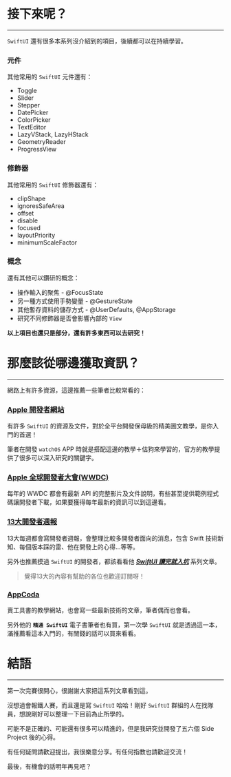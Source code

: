 # 接下來呢？
---
`SwiftUI` 還有很多本系列沒介紹到的項目，後續都可以在持續學習。

### 元件
其他常用的 `SwiftUI` 元件還有：
- Toggle
- Slider
- Stepper
- DatePicker
- ColorPicker
- TextEditor
- LazyVStack, LazyHStack
- GeometryReader
- ProgressView

### 修飾器
其他常用的 `SwiftUI` 修飾器還有：
- clipShape
- ignoresSafeArea
- offset
- disable
- focused
- layoutPriority
- minimumScaleFactor

### 概念
還有其他可以鑽研的概念：
- 操作輸入的聚焦 - @FocusState
- 另一種方式使用手勢變量 - @GestureState
- 其他暫存資料的儲存方式 - @UserDefaults, @AppStorage
- 研究不同修飾器是否會影響內部的 `View` 

**以上項目也還只是部分，還有許多東西可以去研究！**

# 那麼該從哪邊獲取資訊？
---
網路上有許多資源，這邊推薦一些筆者比較常看的：
### [Apple 開發者網站](https://developer.apple.com/discover/)
有許多 `SwiftUI` 的資源及文件，對於全平台開發保母級的精美圖文教學，是你入門的首選！

筆者在開發 `watchOS` APP 時就是搭配這邊的教學＋估狗來學習的，官方的教學提供了很多可以深入研究的關鍵字。

### [Apple 全球開發者大會(WWDC)](https://developer.apple.com/wwdc/)
每年的 WWDC 都會有最新 API 的完整影片及文件說明，有些甚至提供範例程式碼讓開發者下載，如果要獲得每年最新的資訊可以到這邊看。

### [13大開發者週報](https://www.ethanhuang13.com)
13大每週都會寫開發者週報，會整理比較多開發者面向的消息，包含 Swift 技術新知、每個版本踩的雷、他在開發上的心得...等等。

另外也推薦摸過 `SwiftUI` 的開發者，都該看看他 [**_SwiftUI 讀完就入坑_**](https://www.ethanhuang13.com/p/swiftui-index) 系列文章。

> 覺得13大的內容有幫助的各位也歡迎訂閱呀！

### [AppCoda](https://www.appcoda.com.tw/blog/)
賣工具書的教學網站，也會寫一些最新技術的文章，筆者偶而也會看。

另外他的 **`精通 SwiftUI`** 電子書筆者也有買，第一次學 `SwiftUI` 就是透過這一本，滿推薦看這本入門的，有閒錢的話可以買來看看。

# 結語
---
第一次完賽很開心，很謝謝大家把這系列文章看到這。

沒想過會報鐵人賽，而且還是寫 `SwiftUI` 哈哈！剛好 `SwiftUI` 群組的人在找隊員，想說剛好可以整理一下目前為止所學的。

可能不是正確的、可能還有很多可以精進的，但是我研究並開發了五六個 Side Project 後的心得。

有任何疑問請歡迎提出，我很樂意分享。有任何指教也請歡迎交流！

最後，有機會的話明年再見吧？